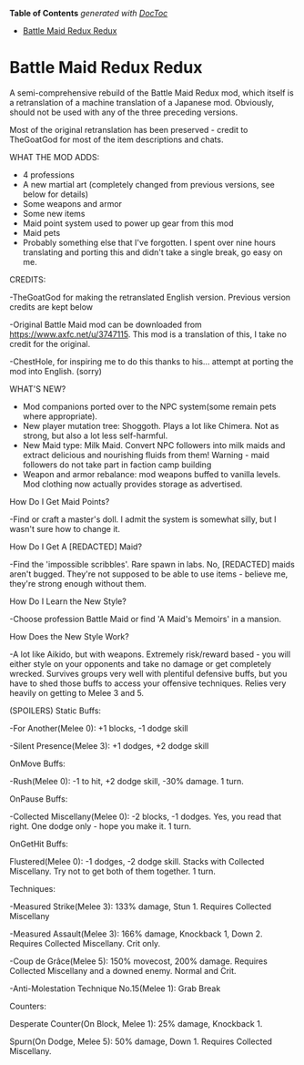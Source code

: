 <!-- START doctoc generated TOC please keep comment here to allow auto update -->
<!-- DON'T EDIT THIS SECTION, INSTEAD RE-RUN doctoc TO UPDATE -->
**Table of Contents**  *generated with [DocToc](https://github.com/thlorenz/doctoc)*

- [Battle Maid Redux Redux](#battle-maid-redux-redux)

<!-- END doctoc generated TOC please keep comment here to allow auto update -->

# Battle Maid Redux Redux

A semi-comprehensive rebuild of the Battle Maid Redux mod, which itself is a retranslation of a machine translation of a Japanese mod.
Obviously, should not be used with any of the three preceding versions.

Most of the original retranslation has been preserved - credit to TheGoatGod for most of the item descriptions and chats.

WHAT THE MOD ADDS:
- 4 professions
- A new martial art (completely changed from previous versions, see below for details)
- Some weapons and armor
- Some new items
- Maid point system used to power up gear from this mod
- Maid pets
- Probably something else that I've forgotten.
I spent over nine hours translating and porting this and didn't take a single break, go easy on me.

CREDITS:

-TheGoatGod for making the retranslated English version. Previous version credits are kept below

-Original Battle Maid mod can be downloaded from https://www.axfc.net/u/3747115. This mod is a translation of this, I take no credit for the original.

-ChestHole, for inspiring me to do this thanks to his... attempt at porting the mod into English. (sorry)

WHAT'S NEW?
- Mod companions ported over to the NPC system(some remain pets where appropriate).
- New player mutation tree: Shoggoth. Plays a lot like Chimera. Not as strong, but also a lot less self-harmful.
- New Maid type: Milk Maid. Convert NPC followers into milk maids and extract delicious and nourishing fluids from them! 
  Warning - maid followers do not take part in faction camp building
- Weapon and armor rebalance: mod weapons buffed to vanilla levels. Mod clothing now actually provides storage as advertised.

How Do I Get Maid Points?

-Find or craft a master's doll. I admit the system is somewhat silly, but I wasn't sure how to change it.

How Do I Get A [REDACTED] Maid?

-Find the 'impossible scribbles'. Rare spawn in labs. No, [REDACTED] maids aren't bugged. They're not supposed to be able to use items - believe me,
 they're strong enough without them.

How Do I Learn the New Style?

-Choose profession Battle Maid or find 'A Maid's Memoirs' in a mansion.

How Does the New Style Work?

-A lot like Aikido, but with weapons. Extremely risk/reward based - you will either style on your opponents and take no damage or get completely wrecked.
 Survives groups very well with plentiful defensive buffs, but you have to shed those buffs to access your offensive techniques. Relies very heavily
 on getting to Melee 3 and 5.

(SPOILERS)
Static Buffs:

-For Another(Melee 0): +1 blocks, -1 dodge skill

-Silent Presence(Melee 3): +1 dodges, +2 dodge skill


OnMove Buffs:

-Rush(Melee 0): -1 to hit, +2 dodge skill, -30% damage. 1 turn.


OnPause Buffs:

-Collected Miscellany(Melee 0): -2 blocks, -1 dodges. Yes, you read that right. One dodge only - hope you make it. 1 turn.


OnGetHit Buffs:

Flustered(Melee 0): -1 dodges, -2 dodge skill. Stacks with Collected Miscellany. Try not to get both of them together. 1 turn.


Techniques:

-Measured Strike(Melee 3): 133% damage, Stun 1. Requires Collected Miscellany

-Measured Assault(Melee 3): 166% damage, Knockback 1, Down 2. Requires Collected Miscellany. Crit only.

-Coup de Grâce(Melee 5): 150% movecost, 200% damage. Requires Collected Miscellany and a downed enemy. Normal and Crit.

-Anti-Molestation Technique No.15(Melee 1): Grab Break


Counters:

Desperate Counter(On Block, Melee 1): 25% damage, Knockback 1.

Spurn(On Dodge, Melee 5): 50% damage, Down 1. Requires Collected Miscellany.
